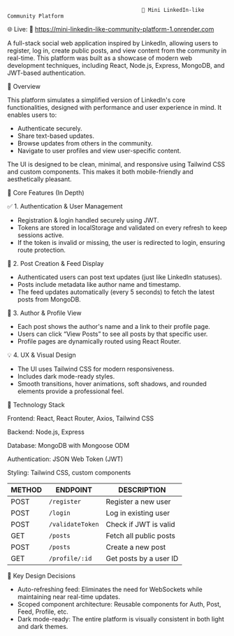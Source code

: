                                                💼 Mini LinkedIn-like Community Platform

🌐 Live: 🔗 https://mini-linkedin-like-community-platform-1.onrender.com

A full-stack social web application inspired by LinkedIn, allowing users to register, log in, create public posts, and view content from the community in real-time. This platform was built as a showcase of modern web development techniques, including React, Node.js, Express, MongoDB, and JWT-based authentication.

🌟 Overview

This platform simulates a simplified version of LinkedIn's core functionalities, designed with performance and user experience in mind. It enables users to:

- Authenticate securely.
- Share text-based updates.
- Browse updates from others in the community.
- Navigate to user profiles and view user-specific content.

The UI is designed to be clean, minimal, and responsive using Tailwind CSS and custom components. This makes it both mobile-friendly and aesthetically pleasant.

🔧 Core Features (In Depth)

✅ 1. Authentication & User Management
- Registration & login handled securely using JWT.
- Tokens are stored in localStorage and validated on every refresh to keep sessions active.
- If the token is invalid or missing, the user is redirected to login, ensuring route protection.

📝 2. Post Creation & Feed Display
- Authenticated users can post text updates (just like LinkedIn statuses).
- Posts include metadata like author name and timestamp.
- The feed updates automatically (every 5 seconds) to fetch the latest posts from MongoDB.

👤 3. Author & Profile View
- Each post shows the author's name and a link to their profile page.
- Users can click “View Posts” to see all posts by that specific user.
- Profile pages are dynamically routed using React Router.

💡 4. UX & Visual Design
- The UI uses Tailwind CSS for modern responsiveness.
- Includes dark mode-ready styles.
- Smooth transitions, hover animations, soft shadows, and rounded elements provide a professional feel.

🧱 Technology Stack

Frontend: React, React Router, Axios, Tailwind CSS

Backend: Node.js, Express

Database: MongoDB with Mongoose ODM

Authentication: JSON Web Token (JWT)

Styling: Tailwind CSS, custom components


| METHOD | ENDPOINT         | DESCRIPTION            |
| ------ | ---------------- | ---------------------- |
| POST   | `/register`      | Register a new user    |
| POST   | `/login`         | Log in existing user   |
| POST   | `/validateToken` | Check if JWT is valid  |
| GET    | `/posts`         | Fetch all public posts |
| POST   | `/posts`         | Create a new post      |
| GET    | `/profile/:id`   | Get posts by a user ID |


📌 Key Design Decisions

- Auto-refreshing feed: Eliminates the need for WebSockets while maintaining near real-time updates.
- Scoped component architecture: Reusable components for Auth, Post, Feed, Profile, etc.
- Dark mode-ready: The entire platform is visually consistent in both light and dark themes.


